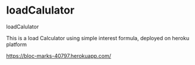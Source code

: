 # loadCalulator
loadCalulator

This is a load Calculator using simple interest formula, deployed on heroku platform

https://bloc-marks-40797.herokuapp.com/ 
